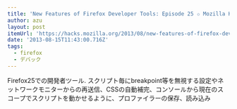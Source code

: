 ```yaml
---
title: 'New Features of Firefox Developer Tools: Episode 25 ✩ Mozilla Hacks – the Web developer blog'
author: azu
layout: post
itemUrl: 'https://hacks.mozilla.org/2013/08/new-features-of-firefox-developer-tools-episode-25/'
date: '2013-08-15T11:43:00.716Z'
tags:
  - firefox
  - デバック
---
```

Firefox25での開発者ツール.
スクリプト毎にbreakpoint等を無視する設定やネットワークモニターからの再送信、CSSの自動補完、コンソールから現在のスコープでスクリプトを動かせるように、プロファイラーの保存、読み込み

